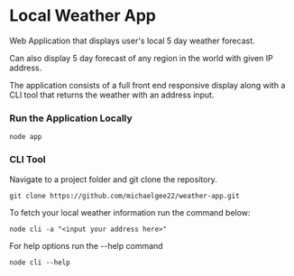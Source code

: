 # Local Weather App

Web Application that displays user's local 5 day weather forecast.

Can also display 5 day forecast of any region in the world with given IP address.

The application consists of a full front end responsive display along with a CLI tool that returns the weather with an address input.

### Run the Application Locally

    node app

### CLI Tool
Navigate to a project folder and git clone the repository.

    git clone https://github.com/michaelgee22/weather-app.git

To fetch your local weather information run the command below:

    node cli -a "<input your address here>"

For help options run the --help command

    node cli --help
